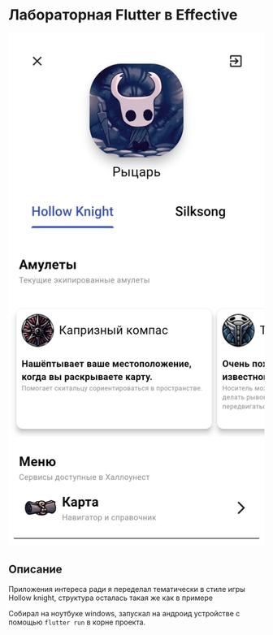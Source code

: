 # Лабораторная Flutter в Effective

![скриншот гравной страницы](media/Screenshot_2024_02_25_16_29_38_376_com_example_fall_2023_project.jpg)

## Описание

Приложения интереса ради я переделал тематически в стиле игры Hollow knight, структура осталась такая же как в примере

Собирал на ноутбуке windows, запускал на андроид устройстве с помощью `flutter run` в корне проекта.
